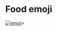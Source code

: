 # Food emoji  

<a href="https://imgbb.com/"><img src="https://i.ibb.co/7vvD3vR/emoji.gif" alt="emoji" border="0"></a>>
